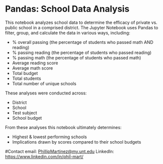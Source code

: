 # Pandas: School Data Analysis 

This notebook analyzes school data to determine the efficacy of private vs. public school in a comprised district. The Jupyter Notebook uses Pandas to filter, group, and calculate the data in various ways, including: 

* % overall passing (the percentage of students who passed math AND reading)
* % passing reading (the percentage of students who passed reading)
* % passing math (the percentage of students who passed math)
* Average reading score
* Average math score
* Total budget
* Total students
* Total number of unique schools

These analyses were conducted across:
* District
* School
* Test subject
* School budget 

From these analyses this notebook ultimately determines:
* Highest & lowest performing schools
* Implications drawn by scores compared to their school budgets

#Contact 
email: PhillipMartinez@my.unt.edu
LinkedIn: https://www.linkedin.com/in/phil-mart/
